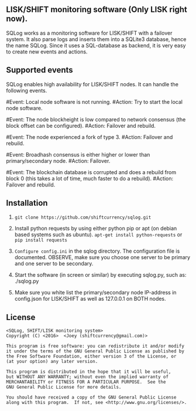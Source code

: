 ## LISK/SHIFT monitoring software (Only LISK right now).

SQLog works as a monitoring software for LISK/SHIFT with a failover system. It also parse logs and inserts them into a SQLite3 database, hence the name SQLog. Since it uses a SQL-database as backend, it is very easy to create new events and actions.

## Supported events

SQLog enables high availability for LISK/SHIFT nodes. It can handle the following events.

#Event: Local node software is not running.
#Action: Try to start the local node software.

#Event: The node blockheight is low compared to network consensus (the block offset can be configured).
#Action: Failover and rebuild.

#Event: The node experienced a fork of type 3.
#Action: Failover and rebuild.

#Event: Broadhash consensus is either higher or lower than primary/secondary node.
#Action: Failover.

#Event: The blockchain database is corrupted and does a rebuild from block 0 (this takes a lot of time, much faster to do a rebuild).
#Action: Failover and rebuild.

## Installation

1. `git clone https://github.com/shiftcurrency/sqlog.git`

2. Install python requests by using either python pip or apt (on debian based systems such as ubuntu).
   `apt-get install python-requests` or `pip install requests`

3. `Configure config.ini` in the sqlog directory. The configuration file is documented. OBSERVE, make sure you choose one server to be primary and one server to be secondary.

4. Start the software (in screen or similar) by executing sqlog.py, such as: ./sqlog.py

5. Make sure you white list the primary/secondary node IP-address in config.json for LISK/SHIFT as well as 127.0.0.1 on BOTH nodes.

## License

    <SQLog, SHIFT/LISK monitoring system>
    Copyright (C) <2016>  <Joey (shiftcurrency@gmail.com)>

    This program is free software: you can redistribute it and/or modify
    it under the terms of the GNU General Public License as published by
    the Free Software Foundation, either version 3 of the License, or
    (at your option) any later version.

    This program is distributed in the hope that it will be useful,
    but WITHOUT ANY WARRANTY; without even the implied warranty of
    MERCHANTABILITY or FITNESS FOR A PARTICULAR PURPOSE.  See the
    GNU General Public License for more details.

    You should have received a copy of the GNU General Public License
    along with this program.  If not, see <http://www.gnu.org/licenses/>.
